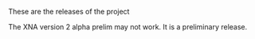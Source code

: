 These are the releases of the project

The XNA version 2 alpha prelim may not work.
It is a preliminary release.
